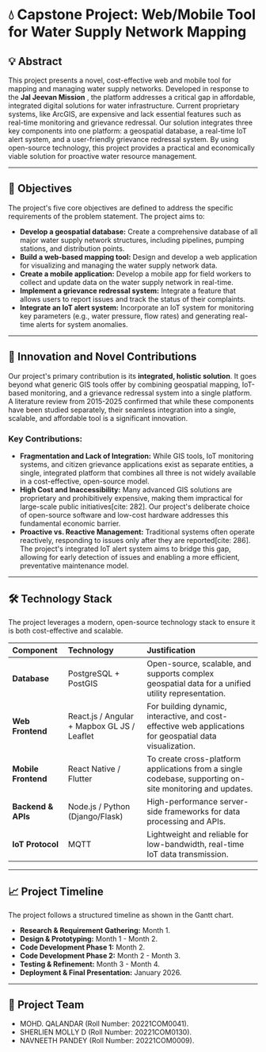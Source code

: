 # 💧 Capstone Project: Web/Mobile Tool for Water Supply Network Mapping

## 💡 Abstract

This project presents a novel, cost-effective web and mobile tool for mapping and managing water supply networks. Developed in response to the **Jal Jeevan Mission** , the platform addresses a critical gap in affordable, integrated digital solutions for water infrastructure. Current proprietary systems, like ArcGIS, are expensive and lack essential features such as real-time monitoring and grievance redressal. Our solution integrates three key components into one platform: a geospatial database, a real-time IoT alert system, and a user-friendly grievance redressal system. By using open-source technology, this project provides a practical and economically viable solution for proactive water resource management.

---

## 🎯 Objectives

The project's five core objectives are defined to address the specific requirements of the problem statement. The project aims to:

* **Develop a geospatial database:** Create a comprehensive database of all major water supply network structures, including pipelines, pumping stations, and distribution points.
* **Build a web-based mapping tool:** Design and develop a web application for visualizing and managing the water supply network data.
* **Create a mobile application:** Develop a mobile app for field workers to collect and update data on the water supply network in real-time.
* **Implement a grievance redressal system:** Integrate a feature that allows users to report issues and track the status of their complaints.
* **Integrate an IoT alert system:** Incorporate an IoT system for monitoring key parameters (e.g., water pressure, flow rates) and generating real-time alerts for system anomalies.

---

## 🚀 Innovation and Novel Contributions

Our project's primary contribution is its **integrated, holistic solution**. It goes beyond what generic GIS tools offer by combining geospatial mapping, IoT-based monitoring, and a grievance redressal system into a single platform. A literature review from 2015-2025 confirmed that while these components have been studied separately, their seamless integration into a single, scalable, and affordable tool is a significant innovation.

### Key Contributions:

* **Fragmentation and Lack of Integration:** While GIS tools, IoT monitoring systems, and citizen grievance applications exist as separate entities, a single, integrated platform that combines all three is not widely available in a cost-effective, open-source model.
* **High Cost and Inaccessibility:** Many advanced GIS solutions are proprietary and prohibitively expensive, making them impractical for large-scale public initiatives[cite: 282]. Our project's deliberate choice of open-source software and low-cost hardware addresses this fundamental economic barrier.
* **Proactive vs. Reactive Management:** Traditional systems often operate reactively, responding to issues only after they are reported[cite: 286]. The project's integrated IoT alert system aims to bridge this gap, allowing for early detection of issues and enabling a more efficient, preventative maintenance model.

---

## 🛠️ Technology Stack

The project leverages a modern, open-source technology stack to ensure it is both cost-effective and scalable.

| Component | Technology | Justification |
| :--- | :--- | :--- |
| **Database** | PostgreSQL + PostGIS | Open-source, scalable, and supports complex geospatial data for a unified utility representation. |
| **Web Frontend** | React.js / Angular + Mapbox GL JS / Leaflet | For building dynamic, interactive, and cost-effective web applications for geospatial data visualization. |
| **Mobile Frontend** | React Native / Flutter | To create cross-platform applications from a single codebase, supporting on-site monitoring and updates. |
| **Backend & APIs** | Node.js / Python (Django/Flask) | High-performance server-side frameworks for data processing and APIs. |
| **IoT Protocol** | MQTT | Lightweight and reliable for low-bandwidth, real-time IoT data transmission. |

---

## 📈 Project Timeline

The project follows a structured timeline as shown in the Gantt chart.

* **Research & Requirement Gathering:** Month 1.
* **Design & Prototyping:** Month 1 - Month 2.
* **Code Development Phase 1:** Month 2.
* **Code Development Phase 2:** Month 2 - Month 3.
* **Testing & Refinement:** Month 3 - Month 4.
* **Deployment & Final Presentation:** January 2026.

---

## 🤝 Project Team

* MOHD. QALANDAR (Roll Number: 20221COM0041).
* SHERLIEN MOLLY D (Roll Number: 20221COM0130).
* NAVNEETH PANDEY (Roll Number: 20221COM0009).

